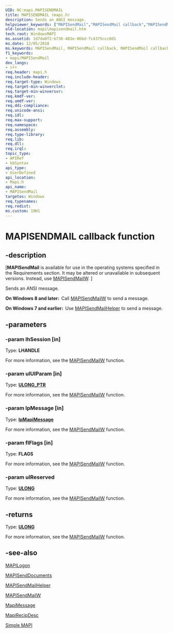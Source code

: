 ```yaml
---
UID: NC:mapi.MAPISENDMAIL
title: MAPISENDMAIL (mapi.h)
description: Sends an ANSI message.
helpviewer_keywords: ["MAPISendMail","MAPISendMail callback","MAPISendMail callback function","mapi.mapisendmail","mapi/MAPISendMail"]
old-location: mapi\mapisendmail.htm
tech.root: WindowsMAPI
ms.assetid: 1d7da0f2-b736-401e-86bd-fc4375ccc0d1
ms.date: 12/05/2018
ms.keywords: MAPISendMail, MAPISendMail callback, MAPISendMail callback function, mapi.mapisendmail, mapi/MAPISendMail
f1_keywords:
- mapi/MAPISendMail
dev_langs:
- c++
req.header: mapi.h
req.include-header: 
req.target-type: Windows
req.target-min-winverclnt: 
req.target-min-winversvr: 
req.kmdf-ver: 
req.umdf-ver: 
req.ddi-compliance: 
req.unicode-ansi: 
req.idl: 
req.max-support: 
req.namespace: 
req.assembly: 
req.type-library: 
req.lib: 
req.dll: 
req.irql: 
topic_type:
- APIRef
- kbSyntax
api_type:
- UserDefined
api_location:
- Mapi.h
api_name:
- MAPISendMail
targetos: Windows
req.typenames: 
req.redist: 
ms.custom: 19H1
---
```


# MAPISENDMAIL callback function


## -description


<p class="CCE_Message">[<b>MAPISendMail</b> is available for use in the operating systems specified in the Requirements section. It may be altered or unavailable in subsequent versions. Instead, use <a href="https://docs.microsoft.com/previous-versions/windows/desktop/api/mapi/nc-mapi-mapisendmailw">MAPISendMailW</a>.
]

Sends an ANSI message.

<b>On Windows 8 and later:  </b>Call <a href="https://docs.microsoft.com/previous-versions/windows/desktop/api/mapi/nc-mapi-mapisendmailw">MAPISendMailW</a> to send a message.

<b>On Windows 7 and earlier:  </b>Use <a href="https://docs.microsoft.com/previous-versions/windows/desktop/api/mapiunicodehelp/nf-mapiunicodehelp-mapisendmailhelper">MAPISendMailHelper</a> to send a message.


## -parameters




### -param lhSession [in]

Type: <b>LHANDLE</b>

For more information, see the <a href="https://docs.microsoft.com/previous-versions/windows/desktop/api/mapi/nc-mapi-mapisendmailw">MAPISendMailW</a> function.


### -param ulUIParam [in]

Type: <b><a href="https://docs.microsoft.com/windows/desktop/WinProg/windows-data-types">ULONG_PTR</a></b>

For more information, see the <a href="https://docs.microsoft.com/previous-versions/windows/desktop/api/mapi/nc-mapi-mapisendmailw">MAPISendMailW</a> function.


### -param lpMessage [in]

Type: <b><a href="https://docs.microsoft.com/previous-versions/windows/desktop/api/mapi/ns-mapi-mapimessage">lpMapiMessage</a></b>

For more information, see the <a href="https://docs.microsoft.com/previous-versions/windows/desktop/api/mapi/nc-mapi-mapisendmailw">MAPISendMailW</a> function.


### -param flFlags [in]

Type: <b>FLAGS</b>

For more information, see the <a href="https://docs.microsoft.com/previous-versions/windows/desktop/api/mapi/nc-mapi-mapisendmailw">MAPISendMailW</a> function.


### -param ulReserved

Type: <b><a href="https://docs.microsoft.com/windows/desktop/WinProg/windows-data-types">ULONG</a></b>

For more information, see the <a href="https://docs.microsoft.com/previous-versions/windows/desktop/api/mapi/nc-mapi-mapisendmailw">MAPISendMailW</a> function.


## -returns



Type: <b><a href="https://docs.microsoft.com/windows/desktop/WinProg/windows-data-types">ULONG</a></b>

For more information, see the <a href="https://docs.microsoft.com/previous-versions/windows/desktop/api/mapi/nc-mapi-mapisendmailw">MAPISendMailW</a> function.




## -see-also




<a href="https://docs.microsoft.com/previous-versions/windows/desktop/api/mapi/nc-mapi-mapilogon">MAPILogon</a>



<a href="https://docs.microsoft.com/previous-versions/windows/desktop/api/mapi/nc-mapi-mapisenddocuments">MAPISendDocuments</a>



<a href="https://docs.microsoft.com/previous-versions/windows/desktop/api/mapiunicodehelp/nf-mapiunicodehelp-mapisendmailhelper">MAPISendMailHelper</a>



<a href="https://docs.microsoft.com/previous-versions/windows/desktop/api/mapi/nc-mapi-mapisendmailw">MAPISendMailW</a>



<a href="https://docs.microsoft.com/previous-versions/windows/desktop/api/mapi/ns-mapi-mapimessage">MapiMessage</a>



<a href="https://docs.microsoft.com/previous-versions/windows/desktop/api/mapi/ns-mapi-mapirecipdesc">MapiRecipDesc</a>



<a href="https://docs.microsoft.com/previous-versions/dd296734(v=vs.85)">Simple MAPI</a>
 

 

